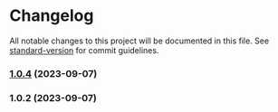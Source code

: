 # Changelog

All notable changes to this project will be documented in this file. See [standard-version](https://github.com/conventional-changelog/standard-version) for commit guidelines.

### [1.0.4](https://github.com/thomasuebi/semanticscholarjs/compare/v1.0.2...v1.0.4) (2023-09-07)

### 1.0.2 (2023-09-07)
